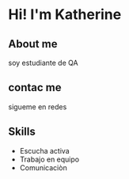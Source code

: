 # Hi! I'm Katherine

## About me 
soy estudiante de QA
## contac me

sigueme en redes

## Skills

- Escucha activa
- Trabajo en equipo
- Comunicaciòn